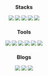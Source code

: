 <div align=center>
 
### Stacks
<img src="https://img.shields.io/badge/Java-000000?style=flat&logo=Java&logoColor=white"/> <img src="https://img.shields.io/badge/Python-000000?style=flat&logo=Python&logoColor=white"/> <img src="https://img.shields.io/badge/Spring-000000?style=flat&logo=Spring&logoColor=white"/> <img src="https://img.shields.io/badge/FastAPI-000000?style=flat&logo=FastAPI&logoColor=white"/>  <img src="https://img.shields.io/badge/AWS-000000?style=flat&logo=AmazonAWS&logoColor=white"/>
 
### Tools
<img src="https://img.shields.io/badge/IntelliJ IDEA-000000?style=flat&logo=IntelliJIDEA&logoColor=white"/> <img src="https://img.shields.io/badge/PyCharm-000000?style=flat&logo=Pycharm&logoColor=white"/> <img src="https://img.shields.io/badge/WebStorm-000000?style=flat&logo=WebStorm&logoColor=white"/> <img src="https://img.shields.io/badge/Ableton Live-000000?style=flat&logo=AbletonLive&logoColor=white"/> <img src="https://img.shields.io/badge/Notion-000000?style=flat&logo=Notion&logoColor=white"/> <img src="https://img.shields.io/badge/Slack-000000?style=flat&logo=Slack&logoColor=white"/> 
 
### Blogs
<a href="https://jeeklee.github.io/"><img src="https://img.shields.io/badge/Github-000000?style=flat&logo=Github&logoColor=white"/></a>
<a href="https://velog.io/@jaymild"><img src="https://img.shields.io/badge/Velog-20C997?style=flat&logo=Velog&logoColor=white"/></a>
<a href="https://soundcloud.com/jay_mild"><img src="https://img.shields.io/badge/SoundCloud-FF3300?style=flat&logo=SoundCloud&logoColor=white"/></a> 
